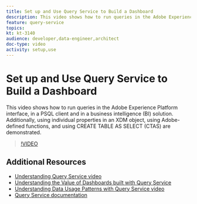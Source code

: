 ```yaml
---
title: Set up and Use Query Service to Build a Dashboard
description: This video shows how to run queries in the Adobe Experience Platform interface, in a PSQL client and in a business intelligence (BI) solution. Additionally, using individual properties in an XDM object, using Adobe-defined functions, and using CREATE TABLE AS SELECT (CTAS) are demonstrated.
feature: query-service
topics:
kt: kt-3140
audience: developer,data-engineer,architect
doc-type: video
activity: setup,use
---
```


# Set up and Use Query Service to Build a Dashboard

This video shows how to run queries in the Adobe Experience Platform interface, in a PSQL client and in a business intelligence (BI) solution. Additionally, using individual properties in an XDM object, using Adobe-defined functions, and using CREATE TABLE AS SELECT (CTAS) are demonstrated.

>[!VIDEO](https://video.tv.adobe.com/v/29796?quality=12)

## Additional Resources

* [Understanding Query Service video](understanding-query-service.md)
* [Understanding the Value of Dashboards built with Query Service](understanding-the-value-of-dashboards-built-with-query-service.md)
* [Understanding Data Usage Patterns with Query Service video](understanding-data-usage-patterns-with-query-service.md)
* [Query Service documentation](https://www.adobe.io/apis/experienceplatform/home/services/query-service/query-service.html)
